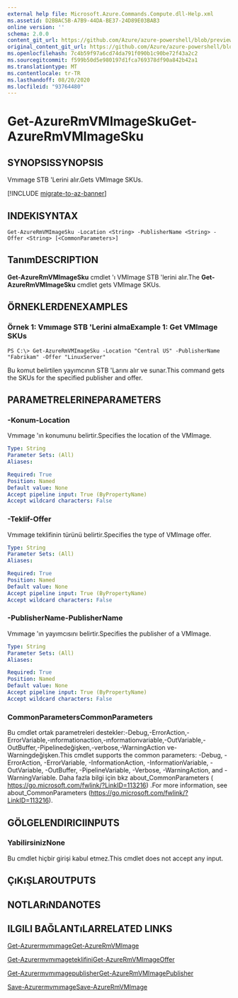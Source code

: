 ```yaml
---
external help file: Microsoft.Azure.Commands.Compute.dll-Help.xml
ms.assetid: D2BBAC5B-A7B9-44DA-BE37-24D89E03BAB3
online version: ''
schema: 2.0.0
content_git_url: https://github.com/Azure/azure-powershell/blob/preview/src/ResourceManager/Compute/Stack/Commands.Compute/help/Get-AzureRmVMImageSku.md
original_content_git_url: https://github.com/Azure/azure-powershell/blob/preview/src/ResourceManager/Compute/Stack/Commands.Compute/help/Get-AzureRmVMImageSku.md
ms.openlocfilehash: 7c4b59f97a6cd74da791f090b1c90be72f43a2c2
ms.sourcegitcommit: f599b50d5e980197d1fca769378df90a842b42a1
ms.translationtype: MT
ms.contentlocale: tr-TR
ms.lasthandoff: 08/20/2020
ms.locfileid: "93764480"
---
```

# <span data-ttu-id="19623-101">Get-AzureRmVMImageSku</span><span class="sxs-lookup"><span data-stu-id="19623-101">Get-AzureRmVMImageSku</span></span>

## <span data-ttu-id="19623-102">SYNOPSIS</span><span class="sxs-lookup"><span data-stu-id="19623-102">SYNOPSIS</span></span>
<span data-ttu-id="19623-103">Vmımage STB 'Lerini alır.</span><span class="sxs-lookup"><span data-stu-id="19623-103">Gets VMImage SKUs.</span></span>

[!INCLUDE [migrate-to-az-banner](../../includes/migrate-to-az-banner.md)]

## <span data-ttu-id="19623-104">INDEKI</span><span class="sxs-lookup"><span data-stu-id="19623-104">SYNTAX</span></span>

```
Get-AzureRmVMImageSku -Location <String> -PublisherName <String> -Offer <String> [<CommonParameters>]
```

## <span data-ttu-id="19623-105">Tanım</span><span class="sxs-lookup"><span data-stu-id="19623-105">DESCRIPTION</span></span>
<span data-ttu-id="19623-106">**Get-AzureRmVMImageSku** cmdlet 'ı VMImage STB 'lerini alır.</span><span class="sxs-lookup"><span data-stu-id="19623-106">The **Get-AzureRmVMImageSku** cmdlet gets VMImage SKUs.</span></span>

## <span data-ttu-id="19623-107">ÖRNEKLERDEN</span><span class="sxs-lookup"><span data-stu-id="19623-107">EXAMPLES</span></span>

### <span data-ttu-id="19623-108">Örnek 1: Vmımage STB 'Lerini alma</span><span class="sxs-lookup"><span data-stu-id="19623-108">Example 1: Get VMImage SKUs</span></span>
```
PS C:\> Get-AzureRmVMImageSku -Location "Central US" -PublisherName "Fabrikam" -Offer "LinuxServer"
```

<span data-ttu-id="19623-109">Bu komut belirtilen yayımcının STB 'Larını alır ve sunar.</span><span class="sxs-lookup"><span data-stu-id="19623-109">This command gets the SKUs for the specified publisher and offer.</span></span>

## <span data-ttu-id="19623-110">PARAMETRELERINE</span><span class="sxs-lookup"><span data-stu-id="19623-110">PARAMETERS</span></span>

### <span data-ttu-id="19623-111">-Konum</span><span class="sxs-lookup"><span data-stu-id="19623-111">-Location</span></span>
<span data-ttu-id="19623-112">Vmımage 'ın konumunu belirtir.</span><span class="sxs-lookup"><span data-stu-id="19623-112">Specifies the location of the VMImage.</span></span>

```yaml
Type: String
Parameter Sets: (All)
Aliases: 

Required: True
Position: Named
Default value: None
Accept pipeline input: True (ByPropertyName)
Accept wildcard characters: False
```

### <span data-ttu-id="19623-113">-Teklif</span><span class="sxs-lookup"><span data-stu-id="19623-113">-Offer</span></span>
<span data-ttu-id="19623-114">Vmımage teklifinin türünü belirtir.</span><span class="sxs-lookup"><span data-stu-id="19623-114">Specifies the type of VMImage offer.</span></span>

```yaml
Type: String
Parameter Sets: (All)
Aliases: 

Required: True
Position: Named
Default value: None
Accept pipeline input: True (ByPropertyName)
Accept wildcard characters: False
```

### <span data-ttu-id="19623-115">-PublisherName</span><span class="sxs-lookup"><span data-stu-id="19623-115">-PublisherName</span></span>
<span data-ttu-id="19623-116">Vmımage 'ın yayımcısını belirtir.</span><span class="sxs-lookup"><span data-stu-id="19623-116">Specifies the publisher of a VMImage.</span></span>

```yaml
Type: String
Parameter Sets: (All)
Aliases: 

Required: True
Position: Named
Default value: None
Accept pipeline input: True (ByPropertyName)
Accept wildcard characters: False
```

### <span data-ttu-id="19623-117">CommonParameters</span><span class="sxs-lookup"><span data-stu-id="19623-117">CommonParameters</span></span>
<span data-ttu-id="19623-118">Bu cmdlet ortak parametreleri destekler:-Debug,-ErrorAction,-ErrorVariable,-ınformationaction,-ınformationvariable,-OutVariable,-OutBuffer,-Pipelinedeğişken,-verbose,-WarningAction ve-Warningdeğişken.</span><span class="sxs-lookup"><span data-stu-id="19623-118">This cmdlet supports the common parameters: -Debug, -ErrorAction, -ErrorVariable, -InformationAction, -InformationVariable, -OutVariable, -OutBuffer, -PipelineVariable, -Verbose, -WarningAction, and -WarningVariable.</span></span> <span data-ttu-id="19623-119">Daha fazla bilgi için bkz about_CommonParameters ( https://go.microsoft.com/fwlink/?LinkID=113216) .</span><span class="sxs-lookup"><span data-stu-id="19623-119">For more information, see about_CommonParameters (https://go.microsoft.com/fwlink/?LinkID=113216).</span></span>

## <span data-ttu-id="19623-120">GÖLGELENDIRICI</span><span class="sxs-lookup"><span data-stu-id="19623-120">INPUTS</span></span>

### <span data-ttu-id="19623-121">Yabilirsiniz</span><span class="sxs-lookup"><span data-stu-id="19623-121">None</span></span>
<span data-ttu-id="19623-122">Bu cmdlet hiçbir girişi kabul etmez.</span><span class="sxs-lookup"><span data-stu-id="19623-122">This cmdlet does not accept any input.</span></span>

## <span data-ttu-id="19623-123">ÇıKıŞLAR</span><span class="sxs-lookup"><span data-stu-id="19623-123">OUTPUTS</span></span>

## <span data-ttu-id="19623-124">NOTLARıNDA</span><span class="sxs-lookup"><span data-stu-id="19623-124">NOTES</span></span>

## <span data-ttu-id="19623-125">ILGILI BAĞLANTıLAR</span><span class="sxs-lookup"><span data-stu-id="19623-125">RELATED LINKS</span></span>

[<span data-ttu-id="19623-126">Get-Azurermvmımage</span><span class="sxs-lookup"><span data-stu-id="19623-126">Get-AzureRmVMImage</span></span>](./Get-AzureRmVMImage.md)

[<span data-ttu-id="19623-127">Get-Azurermvmımageteklifini</span><span class="sxs-lookup"><span data-stu-id="19623-127">Get-AzureRmVMImageOffer</span></span>](./Get-AzureRmVMImageOffer.md)

[<span data-ttu-id="19623-128">Get-Azurermvmımagepublisher</span><span class="sxs-lookup"><span data-stu-id="19623-128">Get-AzureRmVMImagePublisher</span></span>](./Get-AzureRmVMImagePublisher.md)

[<span data-ttu-id="19623-129">Save-Azurermvmımage</span><span class="sxs-lookup"><span data-stu-id="19623-129">Save-AzureRmVMImage</span></span>](./Save-AzureRmVMImage.md)


